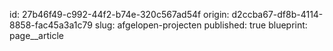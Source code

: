 id: 27b46f49-c992-44f2-b74e-320c567ad54f
origin: d2ccba67-df8b-4114-8858-fac45a3a1c79
slug: afgelopen-projecten
published: true
blueprint: page__article
